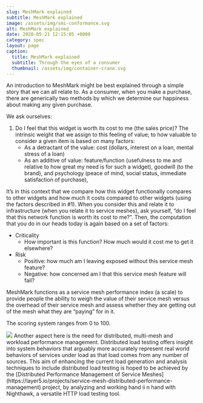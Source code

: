 ```yaml
---
slug: MeshMark explained
subtitle: MeshMark explained
image: /assets/img/smi-conformance.svg
alt: MeshMark explained
date: 2020-05-21 12:15:05 +0000
category: spec
layout: page
caption:
  title: MeshMark explained
  subtitle: Through the eyes of a consumer
  thumbnail: /assets/img/container-crane.svg
---
```


An introduction to MeshMark might be best explained through a simple story that we can all relate to. As a consumer, when you make a purchase, there are generically two methods by which we determine our happiness about making any given purchase.

We ask ourselves:

1. Do I feel that this widget is worth its cost to me (the sales price)? The intrinsic weight that we assign to this feeling of value; to how valuable to consider a given item is based on many factors:
    * As a detractant of the value: cost (dollars, interest on a loan, mental stress of a loan)
    * As an additive of value: feature/function (usefulness to me and relative to how great my need is for such a   widget), goodwill (to the brand), and psychology (peace of mind, social status, immediate satisfaction of purchase),

It’s in this context that we compare how this widget functionally compares to other widgets and how much it costs compared to other widgets (using the factors described in #1). When you consider this and relate it to infrastructure (when you relate it to service meshes), ask yourself, “do I feel that this network function is worth its cost to me?”. Then, the computation that you do in our heads today is again based on a set of factors:

- Criticality
     * How important is this function? How much would it cost me to get it elsewhere?
- Risk
     * Positive: how much am I leaving exposed without this service mesh feature?
     * Negative: how concerned am I that this service mesh feature will fail?


MeshMark functions as a service mesh performance index (a scale) to provide people the ability to weigh the value of their service mesh versus the overhead of their service mesh and assess whether they are getting out of the mesh what they are “paying” for in it.

The scoring system ranges from 0 to 100.

<img class="image-right" src="/assets/img/distributed-performance_green.svg">
Another aspect here is the need for distributed, multi-mesh and workload performance management. Distributed load testing offers insight into system behaviors that arguably more accurately represent real world behaviors of services under load as that load comes from any number of sources. This aim of enhancing the current load generation and analysis techniques to include distributed load testing is hoped to be achieved by the [Distributed Performance Management of Service Meshes](https://layer5.io/projects/service-mesh-distributed-performance-management) project, by analyzing and working hand ii n hand with Nighthawk, a versatile HTTP load testing tool.
